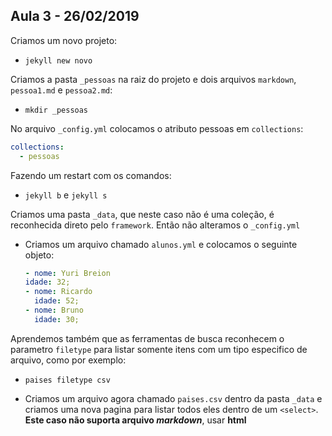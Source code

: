 ## Aula 3 - 26/02/2019

Criamos um novo projeto:

- `jekyll new novo`

Criamos a pasta `_pessoas` na raiz do projeto e dois arquivos `markdown`, `pessoa1.md` e `pessoa2.md`:

- `mkdir _pessoas`

No arquivo `_config.yml` colocamos o atributo pessoas em `collections`: 

``` yml
collections: 
  - pessoas
```

Fazendo um restart com os comandos: 

- `jekyll b` e `jekyll s`

Criamos uma pasta `_data`, que neste caso não é uma coleção, é reconhecida direto pelo `framework`. Então não alteramos o `_config.yml`

- Criamos um arquivo chamado `alunos.yml` e colocamos o seguinte objeto:

  ``` yml
  - nome: Yuri Breion
  idade: 32;
  - nome: Ricardo 
    idade: 52;
  - nome: Bruno
    idade: 30;
  ```

Aprendemos também que as ferramentas de busca reconhecem o parametro `filetype` para listar somente itens com um tipo especifico de arquivo, como por exemplo:

  - `paises filetype csv`

- Criamos um arquivo agora chamado `paises.csv` dentro da pasta `_data` e criamos uma nova pagina para listar todos eles dentro de um ```<select>```. **Este caso não suporta arquivo _markdown_**, usar **html**